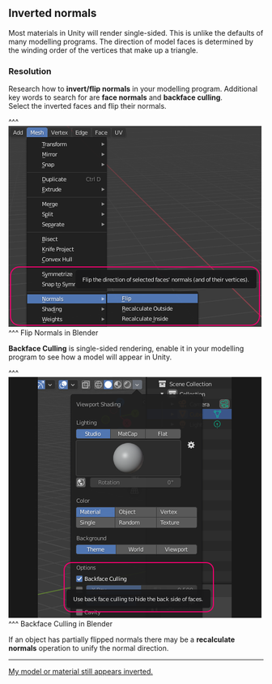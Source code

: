 ## Inverted normals


Most materials in Unity will render single-sided. This is unlike the defaults of many modelling programs.
The direction of model faces is determined by the winding order of the vertices that make up a triangle.

### Resolution
Research how to **invert/flip normals** in your modelling program. Additional key words to search for are **face normals** and **backface culling**.  
Select the inverted faces and flip their normals.  

^^^
![Blender - Flip Normals](blender-flip-normals.png)
^^^ Flip Normals in Blender  

**Backface Culling** is single-sided rendering, enable it in your modelling program to see how a model will appear in Unity.

^^^
![Blender - Backface Culling](blender-backface-culling.png)
^^^ Backface Culling in Blender  

If an object has partially flipped normals there may be a **recalculate normals** operation to unify the normal direction.

---

[My model or material still appears inverted.](../Materials/Rendering%20Issues/Transparent%20Materials.md)
